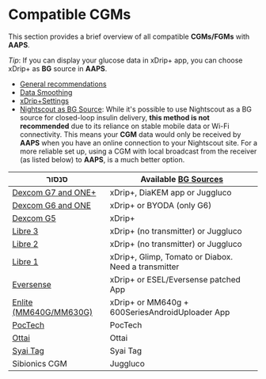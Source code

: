 # Compatible CGMs

This section provides a brief overview of all compatible **CGMs/FGMs** with **AAPS**.

*Tip*: If you can display your glucose data in xDrip+ app, you can choose xDrip+ as **BG** source in **AAPS**.

* [General recommendations](../CompatibleCgms/GeneralCGMRecommendation.md)
* [Data Smoothing](../CompatibleCgms/SmoothingBloodGlucoseData.md)
* [xDrip+Settings](../CompatibleCgms/xDrip.md)
* [Nightscout as BG Source](../CompatibleCgms/CgmNightscoutUpload.md): While it's possible to use Nightscout as a BG source for closed-loop insulin delivery, **this method is not recommended** due to its reliance on stable mobile data or Wi-Fi connectivity. This means your **CGM** data would only be received by **AAPS** when you have an online connection to your Nightscout site. For a more reliable set up, using a CGM with local broadcast from the receiver (as listed below) to **AAPS**, is a much better option.

| סנסור                                                 | Available [BG Sources](../SettingUpAaps/ConfigBuilder.md#bg-source) |
| ----------------------------------------------------- | ------------------------------------------------------------------- |
| [Dexcom G7 and ONE+](../CompatibleCgms/DexcomG7.md)   | xDrip+, DiaKEM app or Juggluco                                      |
| [Dexcom G6 and ONE](../CompatibleCgms/DexcomG6.md)    | xDrip+ or BYODA (only G6)                                           |
| [Dexcom G5](../CompatibleCgms/DexcomG5.md)            | xDrip+                                                              |
| [Libre 3](../CompatibleCgms/Libre3.md)                | xDrip+ (no transmitter) or Juggluco                                 |
| [Libre 2](../CompatibleCgms/Libre2.md)                | xDrip+ (no transmitter) or Juggluco                                 |
| [Libre 1](../CompatibleCgms/Libre1.md)                | xDrip+, Glimp, Tomato or Diabox. Need a transmitter                 |
| [Eversense](../CompatibleCgms/Eversense.md)           | xDrip+ or ESEL/Eversense patched App                                |
| [Enlite (MM640G/MM630G)](../CompatibleCgms/MM640g.md) | xDrip+ or MM640g + 600SeriesAndroidUploader App                     |
| [PocTech](../CompatibleCgms/PocTech.md)               | PocTech                                                             |
| [Ottai](../CompatibleCgms/OttaiM8.md)                 | Ottai                                                               |
| [Syai Tag](../CompatibleCgms/SyaiTagX1.md)            | Syai Tag                                                            |
| Sibionics CGM                                         | Juggluco                                                            |

